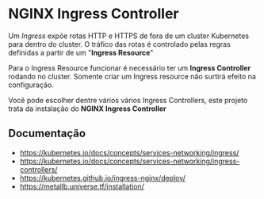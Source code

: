 # NGINX Ingress Controller

Um *Ingress* expõe rotas HTTP e HTTPS de fora de um cluster Kubernetes para dentro do cluster. O tráfico das rotas é controlado pelas regras definidas a partir de um "**Ingress Resource**"

Para o Ingress Resource funcionar é necessário ter um **Ingress Controller** rodando no cluster. Somente criar um Ingress resource não surtirá efeito na configuração.

Você pode escolher dentre vários vários Ingress Controllers, este projeto trata da instalação do **NGINX Ingress Controller**

## Documentação 
- https://kubernetes.io/docs/concepts/services-networking/ingress/
- https://kubernetes.io/docs/concepts/services-networking/ingress-controllers/
- https://kubernetes.github.io/ingress-nginx/deploy/
- https://metallb.universe.tf/installation/
